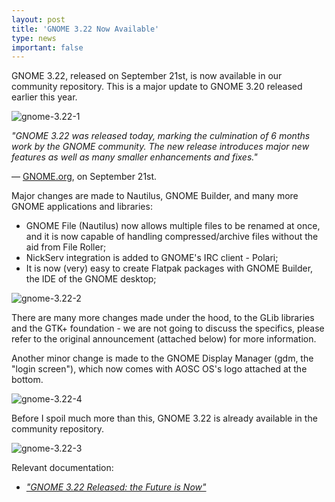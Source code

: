 ```yaml
---
layout: post
title: 'GNOME 3.22 Now Available'
type: news
important: false
---
```


GNOME 3.22, released on September 21st, is now available in our community repository. This is a major update to GNOME 3.20 released earlier this year.

![gnome-3.22-1](/assets/i/news/gnome-3.22-1.png)

*"GNOME 3.22 was released today, marking the culmination of 6 months work by the GNOME community. The new release introduces major new features as well as many smaller enhancements and fixes."*

— [GNOME.org](https://gnome.org), on September 21st.

Major changes are made to Nautilus, GNOME Builder, and many more GNOME applications and libraries:

- GNOME File (Nautilus) now allows multiple files to be renamed at once, and it is now capable of handling compressed/archive files without the aid from File Roller;
- NickServ integration is added to GNOME's IRC client - Polari;
- It is now (very) easy to create Flatpak packages with GNOME Builder, the IDE of the GNOME desktop;

![gnome-3.22-2](/assets/i/news/gnome-3.22-2.png)

There are many more changes made under the hood, to the GLib libraries and the GTK+ foundation - we are not going to discuss the specifics, please refer to the original announcement (attached below) for more information.

Another minor change is made to the GNOME Display Manager (gdm, the "login screen"), which now comes with AOSC OS's logo attached at the bottom.

![gnome-3.22-4](/assets/i/news/gnome-3.22-4.jpg)

Before I spoil much more than this, GNOME 3.22 is already available in the community repository.

![gnome-3.22-3](/assets/i/news/gnome-3.22-3.png)

Relevant documentation:

- *["GNOME 3.22 Released: the Future is Now"](https://www.gnome.org/news/2016/09/gnome-3-22-released-the-future-is-now/)*